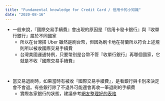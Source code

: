 ```yaml
---
title: "Fundamental knowledge for Credit Card / 信用卡的小知識"
date: "2020-08-16"
---
```


* 一般來說，『國際交易手續費』會出現的原因是『信用卡發卡銀行』與『收單行銀行』屬於不同國家
    * 所以在台灣搭 Uber 雖然是刷台幣，但因為刷卡地在荷蘭所以符合上述規則所以被收國際交易手續費
    * 台灣美國運通特例，只要幣別是台幣不管『收單行銀行』再哪個國家，它就是不收『國際交易手續費』

</br>

* 當交易退刷時，如果當時有被收『國際交易手續費』，是看銀行與卡別來決定會不會退。有些銀行除了不退外可能還會再收一筆退刷的手續費
    * 實際各家銀行的狀態，建議參考[網友整理好的表格](https://www.beurlife.com/2017/08/visa-jcb-master-refund-fee.html)



